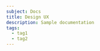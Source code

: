 ```yaml
---
subject: Docs
title: Design UX
description: Sample documentation
tags:
  - tag1
  - tag2
---
```


<DocHeader props={props}/>
